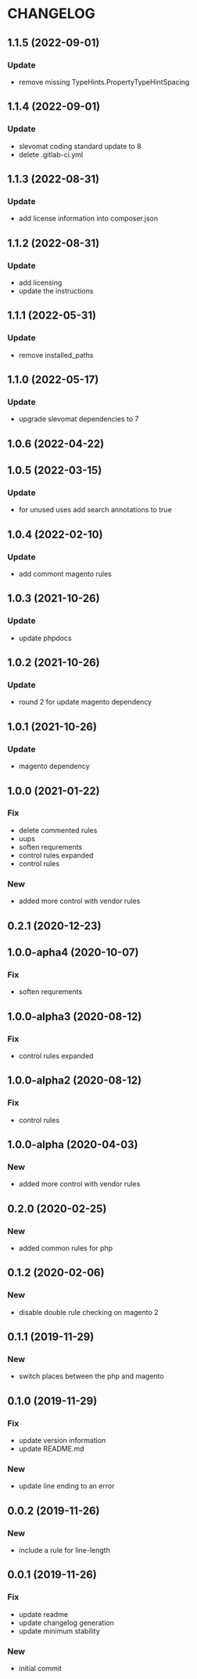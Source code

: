CHANGELOG
=========

## 1.1.5 (2022-09-01)

### Update

* remove missing TypeHints.PropertyTypeHintSpacing


## 1.1.4 (2022-09-01)

### Update

* slevomat coding standard update to 8
* delete .gitlab-ci.yml


## 1.1.3 (2022-08-31)

### Update

* add license information into composer.json


## 1.1.2 (2022-08-31)

### Update

* add licensing
* update the instructions


## 1.1.1 (2022-05-31)

### Update

* remove installed_paths


## 1.1.0 (2022-05-17)

### Update

* upgrade slevomat dependencies to 7


## 1.0.6 (2022-04-22)


## 1.0.5 (2022-03-15)

### Update

* for unused uses add search annotations to true


## 1.0.4 (2022-02-10)

### Update

* add commont magento rules


## 1.0.3 (2021-10-26)

### Update

* update phpdocs


## 1.0.2 (2021-10-26)

### Update

* round 2 for update magento dependency


## 1.0.1 (2021-10-26)

### Update

* magento dependency


## 1.0.0 (2021-01-22)

### Fix

* delete commented rules
* uups
* soften requrements
* control rules expanded
* control rules

### New

* added more control with vendor rules


## 0.2.1 (2020-12-23)


## 1.0.0-apha4 (2020-10-07)

### Fix

* soften requrements


## 1.0.0-alpha3 (2020-08-12)

### Fix

* control rules expanded


## 1.0.0-alpha2 (2020-08-12)

### Fix

* control rules


## 1.0.0-alpha (2020-04-03)

### New

* added more control with vendor rules


## 0.2.0 (2020-02-25)

### New

* added common rules for php


## 0.1.2 (2020-02-06)

### New

* disable double rule checking on magento 2


## 0.1.1 (2019-11-29)

### New

* switch places between the php and magento


## 0.1.0 (2019-11-29)

### Fix

* update version information
* update README.md

### New

* update line ending to an error


## 0.0.2 (2019-11-26)

### New

* include a rule for line-length


## 0.0.1 (2019-11-26)

### Fix

* update readme
* update changelog generation
* update minimum stability

### New

* initial commit

